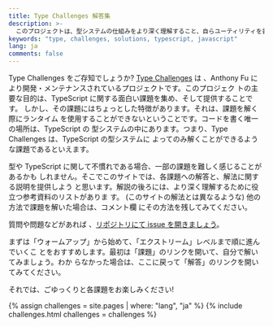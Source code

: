 ```yaml
---
title: Type Challenges 解答集
description: >-
  このプロジェクトは、型システムの仕組みをより深く理解すること、自らユーティリティを書けるようになること、そして各課題を楽しむことを目的としています。
keywords: "type, challenges, solutions, typescript, javascript"
lang: ja
comments: false
---
```


Type Challenges をご存知でしょうか?
[Type Challenges](https://github.com/type-challenges/type-challenges) は
、Anthony Fu により開発・メンテナンスされているプロジェクトです。このプロジェク
トの主要な目的は、TypeScript に関する面白い課題を集め、そして提供することです。
しかし、その課題にはちょっとした特徴があります。それは、課題を解く際にランタイム
を使用することができないということです。コードを書く唯一の場所は、TypeScript の
型システムの中にあります。つまり、Type Challenges は、TypeScript の型システムに
よってのみ解くことができるような課題であるといえます。

型や TypeScript に関して不慣れである場合、一部の課題を難しく感じることがあるかも
しれません。そこでこのサイトでは、各課題への解答と、解法に関する説明を提供しよう
と思います。解説の後ろには、より深く理解するために役立つ参考資料のリストがありま
す。 (このサイトの解法とは異なるような) 他の方法で課題を解いた場合は、コメント欄
にその方法を残してみてください。

質問や問題などがあれば
、[リポジトリにて issue を開きましょう](https://github.com/ghaiklor/type-challenges-solutions/issues)。

まずは「ウォームアップ」から始めて、「エクストリーム」レベルまで順に進んでいくこ
とをおすすめします。最初は「課題」のリンクを開いて、自分で解いてみましょう。わか
らなかった場合は、ここに戻って「解答」のリンクを開いてみてください。

それでは、ごゆっくりと各課題をお楽しみください!

{% assign challenges = site.pages | where: "lang", "ja" %}
{% include challenges.html challenges = challenges %}
